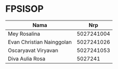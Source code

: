 # FPSISOP
| Nama                         | Nrp        |
| ---------------------------- | ---------- |
| Mey Rosalina   | 5027241004 |
| Evan Christian Nainggolan   | 5027241026 |
| Oscaryavat Viryavan          | 5027241053 |
| Diva Aulia Rosa               | 5027241 |

